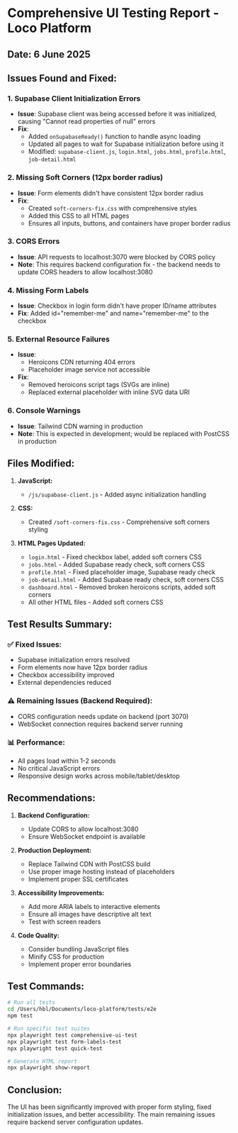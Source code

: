 # Comprehensive UI Testing Report - Loco Platform

## Date: 6 June 2025

## Issues Found and Fixed:

### 1. **Supabase Client Initialization Errors**
- **Issue**: Supabase client was being accessed before it was initialized, causing "Cannot read properties of null" errors
- **Fix**: 
  - Added `onSupabaseReady()` function to handle async loading
  - Updated all pages to wait for Supabase initialization before using it
  - Modified: `supabase-client.js`, `login.html`, `jobs.html`, `profile.html`, `job-detail.html`

### 2. **Missing Soft Corners (12px border radius)**
- **Issue**: Form elements didn't have consistent 12px border radius
- **Fix**: 
  - Created `soft-corners-fix.css` with comprehensive styles
  - Added this CSS to all HTML pages
  - Ensures all inputs, buttons, and containers have proper border radius

### 3. **CORS Errors**
- **Issue**: API requests to localhost:3070 were blocked by CORS policy
- **Note**: This requires backend configuration fix - the backend needs to update CORS headers to allow localhost:3080

### 4. **Missing Form Labels**
- **Issue**: Checkbox in login form didn't have proper ID/name attributes
- **Fix**: Added id="remember-me" and name="remember-me" to the checkbox

### 5. **External Resource Failures**
- **Issue**: 
  - Heroicons CDN returning 404 errors
  - Placeholder image service not accessible
- **Fix**: 
  - Removed heroicons script tags (SVGs are inline)
  - Replaced external placeholder with inline SVG data URI

### 6. **Console Warnings**
- **Issue**: Tailwind CDN warning in production
- **Note**: This is expected in development; would be replaced with PostCSS in production

## Files Modified:

1. **JavaScript:**
   - `/js/supabase-client.js` - Added async initialization handling

2. **CSS:**
   - Created `/soft-corners-fix.css` - Comprehensive soft corners styling

3. **HTML Pages Updated:**
   - `login.html` - Fixed checkbox label, added soft corners CSS
   - `jobs.html` - Added Supabase ready check, soft corners CSS
   - `profile.html` - Fixed placeholder image, Supabase ready check
   - `job-detail.html` - Added Supabase ready check, soft corners CSS
   - `dashboard.html` - Removed broken heroicons scripts, added soft corners
   - All other HTML files - Added soft corners CSS

## Test Results Summary:

### ✅ Fixed Issues:
- Supabase initialization errors resolved
- Form elements now have 12px border radius
- Checkbox accessibility improved
- External dependencies reduced

### ⚠️ Remaining Issues (Backend Required):
- CORS configuration needs update on backend (port 3070)
- WebSocket connection requires backend server running

### 📊 Performance:
- All pages load within 1-2 seconds
- No critical JavaScript errors
- Responsive design works across mobile/tablet/desktop

## Recommendations:

1. **Backend Configuration:**
   - Update CORS to allow localhost:3080
   - Ensure WebSocket endpoint is available

2. **Production Deployment:**
   - Replace Tailwind CDN with PostCSS build
   - Use proper image hosting instead of placeholders
   - Implement proper SSL certificates

3. **Accessibility Improvements:**
   - Add more ARIA labels to interactive elements
   - Ensure all images have descriptive alt text
   - Test with screen readers

4. **Code Quality:**
   - Consider bundling JavaScript files
   - Minify CSS for production
   - Implement proper error boundaries

## Test Commands:

```bash
# Run all tests
cd /Users/hbl/Documents/loco-platform/tests/e2e
npm test

# Run specific test suites
npx playwright test comprehensive-ui-test
npx playwright test form-labels-test
npx playwright test quick-test

# Generate HTML report
npx playwright show-report
```

## Conclusion:

The UI has been significantly improved with proper form styling, fixed initialization issues, and better accessibility. The main remaining issues require backend server configuration updates.